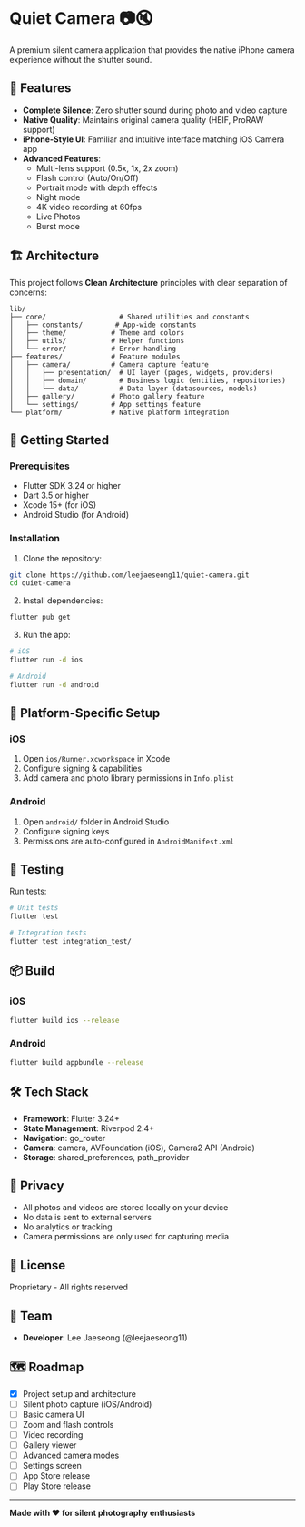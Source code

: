 # Quiet Camera 📷🔇

A premium silent camera application that provides the native iPhone camera experience without the shutter sound.

## 🎯 Features

- **Complete Silence**: Zero shutter sound during photo and video capture
- **Native Quality**: Maintains original camera quality (HEIF, ProRAW support)
- **iPhone-Style UI**: Familiar and intuitive interface matching iOS Camera app
- **Advanced Features**:
  - Multi-lens support (0.5x, 1x, 2x zoom)
  - Flash control (Auto/On/Off)
  - Portrait mode with depth effects
  - Night mode
  - 4K video recording at 60fps
  - Live Photos
  - Burst mode

## 🏗️ Architecture

This project follows **Clean Architecture** principles with clear separation of concerns:

```
lib/
├── core/                  # Shared utilities and constants
│   ├── constants/        # App-wide constants
│   ├── theme/           # Theme and colors
│   ├── utils/           # Helper functions
│   └── error/           # Error handling
├── features/            # Feature modules
│   ├── camera/          # Camera capture feature
│   │   ├── presentation/  # UI layer (pages, widgets, providers)
│   │   ├── domain/        # Business logic (entities, repositories)
│   │   └── data/          # Data layer (datasources, models)
│   ├── gallery/         # Photo gallery feature
│   └── settings/        # App settings feature
└── platform/            # Native platform integration
```

## 🚀 Getting Started

### Prerequisites

- Flutter SDK 3.24 or higher
- Dart 3.5 or higher
- Xcode 15+ (for iOS)
- Android Studio (for Android)

### Installation

1. Clone the repository:
```bash
git clone https://github.com/leejaeseong11/quiet-camera.git
cd quiet-camera
```

2. Install dependencies:
```bash
flutter pub get
```

3. Run the app:
```bash
# iOS
flutter run -d ios

# Android
flutter run -d android
```

## 📱 Platform-Specific Setup

### iOS

1. Open `ios/Runner.xcworkspace` in Xcode
2. Configure signing & capabilities
3. Add camera and photo library permissions in `Info.plist`

### Android

1. Open `android/` folder in Android Studio
2. Configure signing keys
3. Permissions are auto-configured in `AndroidManifest.xml`

## 🧪 Testing

Run tests:
```bash
# Unit tests
flutter test

# Integration tests
flutter test integration_test/
```

## 📦 Build

### iOS
```bash
flutter build ios --release
```

### Android
```bash
flutter build appbundle --release
```

## 🛠️ Tech Stack

- **Framework**: Flutter 3.24+
- **State Management**: Riverpod 2.4+
- **Navigation**: go_router
- **Camera**: camera, AVFoundation (iOS), Camera2 API (Android)
- **Storage**: shared_preferences, path_provider

## 🔐 Privacy

- All photos and videos are stored locally on your device
- No data is sent to external servers
- No analytics or tracking
- Camera permissions are only used for capturing media

## 📄 License

Proprietary - All rights reserved

## 👥 Team

- **Developer**: Lee Jaeseong (@leejaeseong11)

## 🗺️ Roadmap

- [x] Project setup and architecture
- [ ] Silent photo capture (iOS/Android)
- [ ] Basic camera UI
- [ ] Zoom and flash controls
- [ ] Video recording
- [ ] Gallery viewer
- [ ] Advanced camera modes
- [ ] Settings screen
- [ ] App Store release
- [ ] Play Store release

---

**Made with ❤️ for silent photography enthusiasts**
